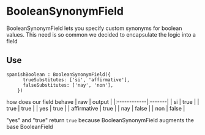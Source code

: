 # BooleanSynonymField

BooleanSynonymField lets you specify custom synonyms for boolean values.  This need is so common we decided to encapsulate the logic into a field

## Use
```
spanishBoolean : BooleanSynonymField({
      trueSubstitutes: ['si', 'affirmative'],
      falseSubstitutes: ['nay', 'non'],
    })
```

how does our field behave
| raw         | output |
|:------------|:-------|
| si          | true   |
| true        | true   |
| yes         | true   |
| affirmative | true   |
| nay         | false  |
| non         | false  |


"yes" and "true" return `true` because BooleanSynonymField augments the base BooleanField
